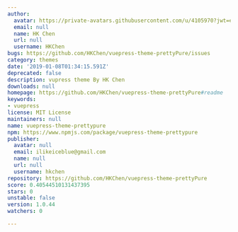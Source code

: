 ```yaml
---
author:
  avatar: https://private-avatars.githubusercontent.com/u/4105970?jwt=eyJhbGciOiJIUzI1NiIsInR5cCI6IkpXVCJ9.eyJpc3MiOiJnaXRodWIuY29tIiwiYXVkIjoicmF3LmdpdGh1YnVzZXJjb250ZW50LmNvbSIsImtleSI6ImtleTEiLCJleHAiOjE3MzQ2NTU2MjAsIm5iZiI6MTczNDY1NDQyMCwicGF0aCI6Ii91LzQxMDU5NzAifQ.cbUe0nP2J4Q2wOB14iVLdKVdMm4o4cqPCCXblOj6SSU&v=4
  email: null
  name: HK Chen
  url: null
  username: HKChen
bugs: https://github.com/HKChen/vuepress-theme-prettyPure/issues
category: themes
date: '2019-01-08T01:34:15.591Z'
deprecated: false
description: vupress theme By HK Chen
downloads: null
homepage: https://github.com/HKChen/vuepress-theme-prettyPure#readme
keywords:
- vuepress
license: MIT License
maintainers: null
name: vuepress-theme-prettypure
npm: https://www.npmjs.com/package/vuepress-theme-prettypure
publisher:
  avatar: null
  email: ilikeiceblue@gmail.com
  name: null
  url: null
  username: hkchen
repository: https://github.com/HKChen/vuepress-theme-prettyPure
score: 0.40544510131437395
stars: 0
unstable: false
version: 1.0.44
watchers: 0

---
```


